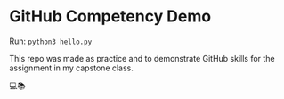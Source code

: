 # GitHub Competency Demo

Run: `python3 hello.py`


This repo was made as practice and to demonstrate GitHub skills for the assignment in my capstone class.

💻📚
